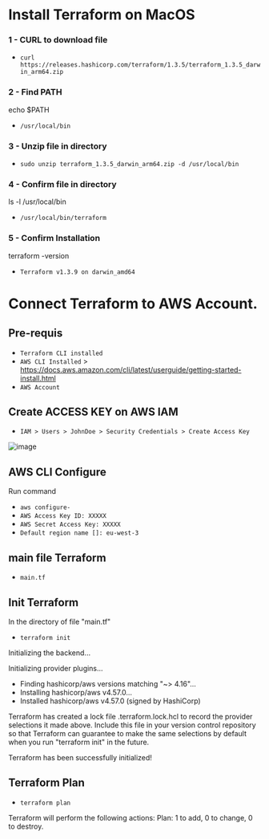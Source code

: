 # Install Terraform on MacOS

### 1 - CURL to download file
- `curl https://releases.hashicorp.com/terraform/1.3.5/terraform_1.3.5_darwin_arm64.zip`

### 2 - Find PATH
echo $PATH
- `/usr/local/bin`
 
### 3 - Unzip file in directory
- `sudo unzip terraform_1.3.5_darwin_arm64.zip -d /usr/local/bin`

### 4 - Confirm file in directory
ls -l /usr/local/bin
 - `/usr/local/bin/terraform`

### 5 - Confirm Installation
terraform -version
 - `Terraform v1.3.9
    on darwin_amd64`

# Connect Terraform to AWS Account.
## Pre-requis
- `Terraform CLI installed`
- `AWS CLI Installed` > https://docs.aws.amazon.com/cli/latest/userguide/getting-started-install.html
- `AWS Account`
## Create ACCESS KEY on AWS IAM

 - `IAM > Users > JohnDoe > Security Credentials > Create Access Key`

![image](https://user-images.githubusercontent.com/3710109/223247770-7b98cca4-dc13-4860-beab-e372c891db94.png)

## AWS CLI Configure
Run command
- `aws configure- `
- `AWS Access Key ID: XXXXX`
- `AWS Secret Access Key: XXXXX`
- `Default region name []: eu-west-3`

## main file Terraform
- `main.tf`

## Init Terraform
In the directory of file "main.tf"

- `terraform init`

Initializing the backend...

Initializing provider plugins...
- Finding hashicorp/aws versions matching "~> 4.16"...
- Installing hashicorp/aws v4.57.0...
- Installed hashicorp/aws v4.57.0 (signed by HashiCorp)

Terraform has created a lock file .terraform.lock.hcl to record the provider
selections it made above. Include this file in your version control repository
so that Terraform can guarantee to make the same selections by default when
you run "terraform init" in the future.

Terraform has been successfully initialized!

## Terraform Plan 
- `terraform plan`

Terraform will perform the following actions:
Plan: 1 to add, 0 to change, 0 to destroy.
